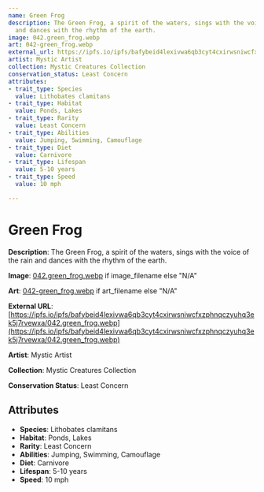 ```yaml
---
name: Green Frog
description: The Green Frog, a spirit of the waters, sings with the voice of the rain
  and dances with the rhythm of the earth.
image: 042.green_frog.webp
art: 042-green_frog.webp
external_url: https://ipfs.io/ipfs/bafybeid4lexivwa6qb3cyt4cxirwsniwcfxzphnqczyuhq3ek5j7rvewxa/042.green_frog.webp
artist: Mystic Artist
collection: Mystic Creatures Collection
conservation_status: Least Concern
attributes:
- trait_type: Species
  value: Lithobates clamitans
- trait_type: Habitat
  value: Ponds, Lakes
- trait_type: Rarity
  value: Least Concern
- trait_type: Abilities
  value: Jumping, Swimming, Camouflage
- trait_type: Diet
  value: Carnivore
- trait_type: Lifespan
  value: 5-10 years
- trait_type: Speed
  value: 10 mph

---
```


# Green Frog

**Description**: The Green Frog, a spirit of the waters, sings with the voice of the rain and dances with the rhythm of the earth.

**Image**: [042.green_frog.webp](./042.green_frog.webp) if image_filename else "N/A"

**Art**: [042-green_frog.webp](./042-green_frog.webp) if art_filename else "N/A"

**External URL**: [https://ipfs.io/ipfs/bafybeid4lexivwa6qb3cyt4cxirwsniwcfxzphnqczyuhq3ek5j7rvewxa/042.green_frog.webp](https://ipfs.io/ipfs/bafybeid4lexivwa6qb3cyt4cxirwsniwcfxzphnqczyuhq3ek5j7rvewxa/042.green_frog.webp)

**Artist**: Mystic Artist

**Collection**: Mystic Creatures Collection

**Conservation Status**: Least Concern

## Attributes
- **Species**: Lithobates clamitans
- **Habitat**: Ponds, Lakes
- **Rarity**: Least Concern
- **Abilities**: Jumping, Swimming, Camouflage
- **Diet**: Carnivore
- **Lifespan**: 5-10 years
- **Speed**: 10 mph
